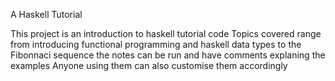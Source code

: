 A Haskell Tutorial

This project is an introduction to haskell tutorial code
Topics covered range from introducing functional programming and haskell data types to the Fibonnaci sequence
the notes can be run and have comments explaning the examples
Anyone using them can also customise them accordingly


